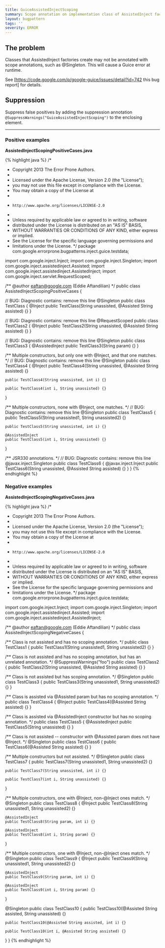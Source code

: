 ```yaml
---
title: GuiceAssistedInjectScoping
summary: Scope annotation on implementation class of AssistedInject factory is not allowed
layout: bugpattern
tags: ''
severity: ERROR
---
```


<!--
*** AUTO-GENERATED, DO NOT MODIFY ***
To make changes, edit the @BugPattern annotation or the explanation in docs/bugpattern.
-->


## The problem
Classes that AssistedInject factories create may not be annotated with scope
annotations, such as @Singleton. This will cause a Guice error at runtime.

See [https://code.google.com/p/google-guice/issues/detail?id=742 this bug
report] for details.

## Suppression
Suppress false positives by adding the suppression annotation `@SuppressWarnings("GuiceAssistedInjectScoping")` to the enclosing element.

----------

### Positive examples
__AssistedInjectScopingPositiveCases.java__

{% highlight java %}
/*
 * Copyright 2013 The Error Prone Authors.
 *
 * Licensed under the Apache License, Version 2.0 (the "License");
 * you may not use this file except in compliance with the License.
 * You may obtain a copy of the License at
 *
 *     http://www.apache.org/licenses/LICENSE-2.0
 *
 * Unless required by applicable law or agreed to in writing, software
 * distributed under the License is distributed on an "AS IS" BASIS,
 * WITHOUT WARRANTIES OR CONDITIONS OF ANY KIND, either express or implied.
 * See the License for the specific language governing permissions and
 * limitations under the License.
 */
package com.google.errorprone.bugpatterns.inject.guice.testdata;

import com.google.inject.Inject;
import com.google.inject.Singleton;
import com.google.inject.assistedinject.Assisted;
import com.google.inject.assistedinject.AssistedInject;
import com.google.inject.servlet.RequestScoped;

/** @author eaftan@google.com (Eddie Aftandilian) */
public class AssistedInjectScopingPositiveCases {

  // BUG: Diagnostic contains: remove this line
  @Singleton
  public class TestClass {
    @Inject
    public TestClass(String unassisted, @Assisted String assisted) {}
  }

  // BUG: Diagnostic contains: remove this line
  @RequestScoped
  public class TestClass2 {
    @Inject
    public TestClass2(String unassisted, @Assisted String assisted) {}
  }

  // BUG: Diagnostic contains: remove this line
  @Singleton
  public class TestClass3 {
    @AssistedInject
    public TestClass3(String param) {}
  }

  /** Multiple constructors, but only one with @Inject, and that one matches. */
  // BUG: Diagnostic contains: remove this line
  @Singleton
  public class TestClass4 {
    @Inject
    public TestClass4(String unassisted, @Assisted String assisted) {}

    public TestClass4(String unassisted, int i) {}

    public TestClass4(int i, String unassisted) {}
  }

  /** Multiple constructors, none with @Inject, one matches. */
  // BUG: Diagnostic contains: remove this line
  @Singleton
  public class TestClass5 {
    public TestClass5(String unassisted1, String unassisted2) {}

    public TestClass5(String unassisted, int i) {}

    @AssistedInject
    public TestClass5(int i, String unassisted) {}
  }

  /** JSR330 annotations. */
  // BUG: Diagnostic contains: remove this line
  @javax.inject.Singleton
  public class TestClass6 {
    @javax.inject.Inject
    public TestClass6(String unassisted, @Assisted String assisted) {}
  }
}
{% endhighlight %}

### Negative examples
__AssistedInjectScopingNegativeCases.java__

{% highlight java %}
/*
 * Copyright 2013 The Error Prone Authors.
 *
 * Licensed under the Apache License, Version 2.0 (the "License");
 * you may not use this file except in compliance with the License.
 * You may obtain a copy of the License at
 *
 *     http://www.apache.org/licenses/LICENSE-2.0
 *
 * Unless required by applicable law or agreed to in writing, software
 * distributed under the License is distributed on an "AS IS" BASIS,
 * WITHOUT WARRANTIES OR CONDITIONS OF ANY KIND, either express or implied.
 * See the License for the specific language governing permissions and
 * limitations under the License.
 */
package com.google.errorprone.bugpatterns.inject.guice.testdata;

import com.google.inject.Inject;
import com.google.inject.Singleton;
import com.google.inject.assistedinject.Assisted;
import com.google.inject.assistedinject.AssistedInject;

/** @author eaftan@google.com (Eddie Aftandilian) */
public class AssistedInjectScopingNegativeCases {

  /** Class is not assisted and has no scoping annotation. */
  public class TestClass1 {
    public TestClass1(String unassisted1, String unassisted2) {}
  }

  /** Class is not assisted and has no scoping annotation, but has an unrelated annotation. */
  @SuppressWarnings("foo")
  public class TestClass2 {
    public TestClass2(String unassisted, @Assisted String assisted) {}
  }

  /** Class is not assisted but has scoping annotation. */
  @Singleton
  public class TestClass3 {
    public TestClass3(String unassisted1, String unassisted2) {}
  }

  /** Class is assisted via @Assisted param but has no scoping annotation. */
  public class TestClass4 {
    @Inject
    public TestClass4(@Assisted String assisted) {}
  }

  /** Class is assisted via @AssistedInject constructor but has no scoping annotation. */
  public class TestClass5 {
    @AssistedInject
    public TestClass5(String unassisted) {}
  }

  /** Class is not assisted -- constructor with @Assisted param does not have @Inject. */
  @Singleton
  public class TestClass6 {
    public TestClass6(@Assisted String assisted) {}
  }

  /** Multiple constructors but not assisted. */
  @Singleton
  public class TestClass7 {
    public TestClass7(String unassisted1, String unassisted2) {}

    public TestClass7(String unassisted, int i) {}

    public TestClass7(int i, String unassisted) {}
  }

  /** Multiple constructors, one with @Inject, non-@Inject ones match. */
  @Singleton
  public class TestClass8 {
    @Inject
    public TestClass8(String unassisted1, String unassisted2) {}

    @AssistedInject
    public TestClass8(String param, int i) {}

    @AssistedInject
    public TestClass8(int i, String param) {}
  }

  /** Multiple constructors, one with @Inject, non-@Inject ones match. */
  @Singleton
  public class TestClass9 {
    @Inject
    public TestClass9(String unassisted1, String unassisted2) {}

    @AssistedInject
    public TestClass9(String param, int i) {}

    @AssistedInject
    public TestClass9(int i, String param) {}
  }

  @Singleton
  public class TestClass10 {
    public TestClass10(@Assisted String assisted, String unassisted) {}

    public TestClass10(@Assisted String assisted, int i) {}

    public TestClass10(int i, @Assisted String assisted) {}
  }
}
{% endhighlight %}

